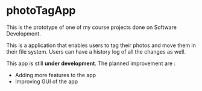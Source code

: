 # photoTagApp

This is the prototype of one of my course projects done on Software Development. 

This is a application that enables users to tag their photos and move them in their file system. Users can have a history log of all the changes as well.

This app is still **under development**. The planned improvement are :

* Adding more features to the app
* Improving GUI of the app


